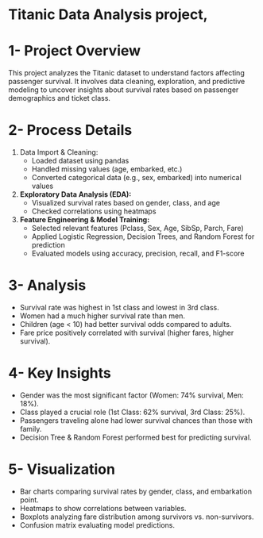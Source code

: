 #  Titanic Data Analysis project,
# 1- Project Overview
This project analyzes the Titanic dataset to understand factors affecting passenger survival. It involves data cleaning, exploration, and predictive modeling to uncover insights about survival rates based on passenger demographics and ticket class.
# 2- Process Details
1. Data Import & Cleaning:
   - Loaded dataset using pandas
   - Handled missing values (age, embarked, etc.)
   - Converted categorical data (e.g., sex, embarked) into numerical values
2. **Exploratory Data Analysis (EDA):**
   - Visualized survival rates based on gender, class, and age
   - Checked correlations using heatmaps
3. **Feature Engineering & Model Training:**
   - Selected relevant features (Pclass, Sex, Age, SibSp, Parch, Fare)
   - Applied Logistic Regression, Decision Trees, and Random Forest for prediction
   - Evaluated models using accuracy, precision, recall, and F1-score
# 3- Analysis
   - Survival rate was highest in 1st class and lowest in 3rd class.
   - Women had a much higher survival rate than men.
   - Children (age < 10) had better survival odds compared to adults.
   - Fare price positively correlated with survival (higher fares, higher survival).
# 4- Key Insights
  - Gender was the most significant factor (Women: 74% survival, Men: 18%).
  - Class played a crucial role (1st Class: 62% survival, 3rd Class: 25%).
  - Passengers traveling alone had lower survival chances than those with family.
  - Decision Tree & Random Forest performed best for predicting survival.
# 5- Visualization
  - Bar charts comparing survival rates by gender, class, and embarkation point.
  - Heatmaps to show correlations between variables.
  - Boxplots analyzing fare distribution among survivors vs. non-survivors.
  - Confusion matrix evaluating model predictions.






















